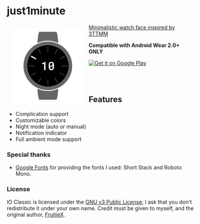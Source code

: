 # just1minute

<img src="watchface_screenshot.png" align="left"
width="200"
    hspace="10" vspace="10">

[Minimalistic watch face inspired by 3TTMM](http://i.imgur.com/ELY80tT.png)

**Compatible with Android Wear 2.0+ ONLY**

<a href="https://play.google.com/store/apps/details?id=io.nxt3.just1minute">
    <img alt="Get it on Google Play"
        height="80"
        src="https://play.google.com/intl/en_us/badges/images/generic/en_badge_web_generic.png" />
</a>

<br><br>


## Features
  - Complication support
  - Customizable colors
  - Night mode (auto or manual)
  - Notification indicator
  - Full ambient mode support

### Special thanks
- [Google Fonts](https://fonts.google.com/) for providing the fonts I used: Short Stack and Roboto Mono.

### License
IO Classic is licensed under the [GNU v3 Public License](LICENSE); I ask that you don't redistribute it under your own name.
Credit must be given to myself, and the original author, [FruitieX](https://github.com/FruitieX/iowatch).
